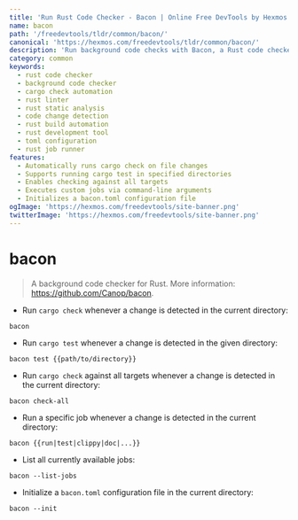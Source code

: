 ```yaml
---
title: 'Run Rust Code Checker - Bacon | Online Free DevTools by Hexmos'
name: bacon
path: '/freedevtools/tldr/common/bacon/'
canonical: 'https://hexmos.com/freedevtools/tldr/common/bacon/'
description: 'Run background code checks with Bacon, a Rust code checker. Detect errors and improve code quality automatically. Free online tool, no registration required.'
category: common
keywords:
  - rust code checker
  - background code checker
  - cargo check automation
  - rust linter
  - rust static analysis
  - code change detection
  - rust build automation
  - rust development tool
  - toml configuration
  - rust job runner
features:
  - Automatically runs cargo check on file changes
  - Supports running cargo test in specified directories
  - Enables checking against all targets
  - Executes custom jobs via command-line arguments
  - Initializes a bacon.toml configuration file
ogImage: 'https://hexmos.com/freedevtools/site-banner.png'
twitterImage: 'https://hexmos.com/freedevtools/site-banner.png'
---
```


# bacon

> A background code checker for Rust.
> More information: <https://github.com/Canop/bacon>.

- Run `cargo check` whenever a change is detected in the current directory:

`bacon`

- Run `cargo test` whenever a change is detected in the given directory:

`bacon test {{path/to/directory}}`

- Run `cargo check` against all targets whenever a change is detected in the current directory:

`bacon check-all`

- Run a specific job whenever a change is detected in the current directory:

`bacon {{run|test|clippy|doc|...}}`

- List all currently available jobs:

`bacon --list-jobs`

- Initialize a `bacon.toml` configuration file in the current directory:

`bacon --init`
